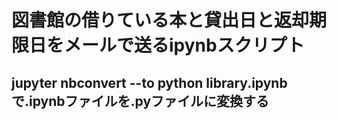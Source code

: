 # 図書館の借りている本と貸出日と返却期限日をメールで送るipynbスクリプト

## jupyter nbconvert --to python library.ipynb で.ipynbファイルを.pyファイルに変換する
